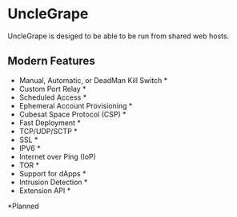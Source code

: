# UncleGrape
UncleGrape is desiged to be able to be run from shared web hosts.

## Modern Features
* Manual, Automatic, or DeadMan Kill Switch *
* Custom Port Relay *
* Scheduled Access *
* Ephemeral Account Provisioning *
* Cubesat Space Protocol (CSP) *
* Fast Deployment *
* TCP/UDP/SCTP *
* SSL *
* IPV6 *
* Internet over Ping (IoP)
* TOR *
* Support for dApps *
* Intrusion Detection *
* Extension API *

*Planned
